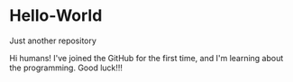 # Hello-World
Just another repository

Hi humans!
I've joined the GitHub for the first time, and I'm learning about the programming.
Good luck!!!
